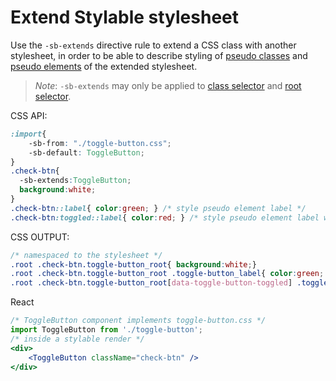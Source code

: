 # Extend Stylable stylesheet

Use the `-sb-extends` directive rule to extend a CSS class with another stylesheet, in order to be able to describe styling of [pseudo classes](./pseudo-classes.md) and [pseudo elements](./pseudo-elements.md) of the extended stylesheet.

> *Note*: `-sb-extends` may only be applied to [class selector](./class-selectors.md) and [root selector](./root.md).

CSS API:
```css
:import{
    -sb-from: "./toggle-button.css";
    -sb-default: ToggleButton;
}
.check-btn{
  -sb-extends:ToggleButton;
  background:white;
}
.check-btn::label{ color:green; } /* style pseudo element label */
.check-btn:toggled::label{ color:red; } /* style pseudo element label when check-box is toggled */
```

CSS OUTPUT:
```css
/* namespaced to the stylesheet */
.root .check-btn.toggle-button_root{ background:white;}
.root .check-btn.toggle-button_root .toggle-button_label{ color:green; }
.root .check-btn.toggle-button_root[data-toggle-button-toggled] .toggle-button_label{ color:red; }
```

React
```jsx
/* ToggleButton component implements toggle-button.css */
import ToggleButton from './toggle-button';
/* inside a stylable render */
<div>
    <ToggleButton className="check-btn" />
</div>
```
